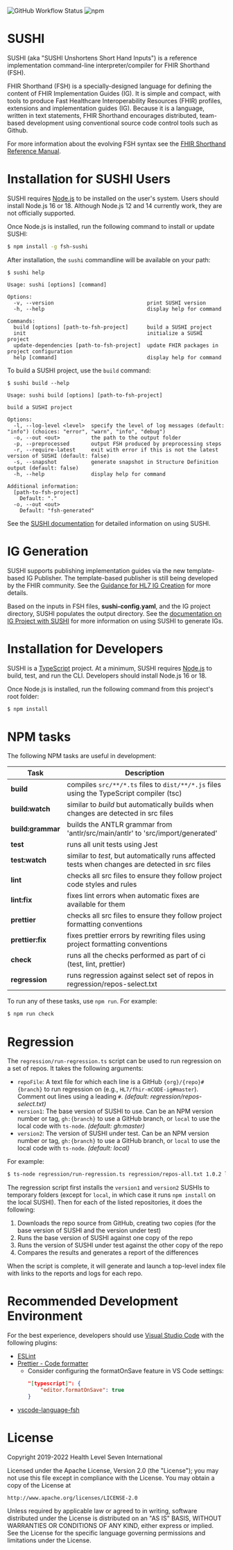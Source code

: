 ![GitHub Workflow Status](https://img.shields.io/github/actions/workflow/status/fhir/sushi/ci-workflow.yml?branch=master)
![npm](https://img.shields.io/npm/v/fsh-sushi)

# SUSHI

SUSHI (aka "SUSHI Unshortens Short Hand Inputs") is a reference implementation command-line interpreter/compiler for FHIR Shorthand (FSH).

FHIR Shorthand (FSH) is a specially-designed language for defining the content of FHIR Implementation Guides (IG). It is simple and compact, with tools to produce Fast Healthcare Interoperability Resources (FHIR) profiles, extensions and implementation guides (IG). Because it is a language, written in text statements, FHIR Shorthand encourages distributed, team-based development using conventional source code control tools such as Github.

For more information about the evolving FSH syntax see the [FHIR Shorthand Reference Manual](https://build.fhir.org/ig/HL7/fhir-shorthand/).

# Installation for SUSHI Users

SUSHI requires [Node.js](https://nodejs.org/) to be installed on the user's system. Users should install Node.js 16 or 18. Although Node.js 12 and 14 currently work, they are not officially supported.

Once Node.js is installed, run the following command to install or update SUSHI:

```sh
$ npm install -g fsh-sushi
```

After installation, the `sushi` commandline will be available on your path:

```text
$ sushi help

Usage: sushi [options] [command]

Options:
  -v, --version                              print SUSHI version
  -h, --help                                 display help for command

Commands:
  build [options] [path-to-fsh-project]      build a SUSHI project
  init                                       initialize a SUSHI project
  update-dependencies [path-to-fsh-project]  update FHIR packages in project configuration
  help [command]                             display help for command
```

To build a SUSHI project, use the `build` command:

```text
$ sushi build --help

Usage: sushi build [options] [path-to-fsh-project]

build a SUSHI project

Options:
  -l, --log-level <level>  specify the level of log messages (default: "info") (choices: "error", "warn", "info", "debug")
  -o, --out <out>          the path to the output folder
  -p, --preprocessed       output FSH produced by preprocessing steps
  -r, --require-latest     exit with error if this is not the latest version of SUSHI (default: false)
  -s, --snapshot           generate snapshot in Structure Definition output (default: false)
  -h, --help               display help for command

Additional information:
  [path-to-fsh-project]
    Default: "."
  -o, --out <out>
    Default: "fsh-generated"
```

See the [SUSHI documentation](https://fshschool.org/docs/sushi/) for detailed information on using SUSHI.

# IG Generation

SUSHI supports publishing implementation guides via the new template-based IG Publisher. The template-based publisher is still being developed by the FHIR community. See the [Guidance for HL7 IG Creation](https://build.fhir.org/ig/FHIR/ig-guidance/) for more details.

Based on the inputs in FSH files, **sushi-config.yaml**, and the IG project directory, SUSHI populates the output directory. See the [documentation on IG Project with SUSHI](https://fshschool.org/docs/sushi/project/#ig-projects) for more information on using SUSHI to generate IGs.

# Installation for Developers

SUSHI is a [TypeScript](https://www.typescriptlang.org/) project. At a minimum, SUSHI requires [Node.js](https://nodejs.org/) to build, test, and run the CLI. Developers should install Node.js 16 or 18.

Once Node.js is installed, run the following command from this project's root folder:

```sh
$ npm install
```

# NPM tasks

The following NPM tasks are useful in development:

| Task              | Description                                                                                     |
| ----------------- | ----------------------------------------------------------------------------------------------- |
| **build**         | compiles `src/**/*.ts` files to `dist/**/*.js` files using the TypeScript compiler (tsc)        |
| **build:watch**   | similar to _build_ but automatically builds when changes are detected in src files              |
| **build:grammar** | builds the ANTLR grammar from 'antlr/src/main/antlr' to 'src/import/generated'                  |
| **test**          | runs all unit tests using Jest                                                                  |
| **test:watch**    | similar to _test_, but automatically runs affected tests when changes are detected in src files |
| **lint**          | checks all src files to ensure they follow project code styles and rules                        |
| **lint:fix**      | fixes lint errors when automatic fixes are available for them                                   |
| **prettier**      | checks all src files to ensure they follow project formatting conventions                       |
| **prettier:fix**  | fixes prettier errors by rewriting files using project formatting conventions                   |
| **check**         | runs all the checks performed as part of ci (test, lint, prettier)                              |
| **regression**    | runs regression against select set of repos in regression/repos-select.txt                      |

To run any of these tasks, use `npm run`. For example:

```sh
$ npm run check
```

# Regression

The `regression/run-regression.ts` script can be used to run regression on a set of repos. It takes the following arguments:

- `repoFile`: A text file for which each line is a GitHub `{org}/{repo}#{branch}` to run regression on (e.g.,
  `HL7/fhir-mCODE-ig#master`). Comment out lines using a leading `#`. _(default: regression/repos-select.txt)_
- `version1`: The base version of SUSHI to use. Can be an NPM version number or tag, `gh:{branch}` to use a GitHub branch,
  or `local` to use the local code with `ts-node`. _(default: gh:master)_
- `version2`: The version of SUSHI under test. Can be an NPM version number or tag, `gh:{branch}` to use a GitHub branch,
  or `local` to use the local code with `ts-node`. _(default: local)_

For example:

```sh
$ ts-node regression/run-regression.ts regression/repos-all.txt 1.0.2 local
```

The regression script first installs the `version1` and `version2` SUSHIs to temporary folders (except for `local`, in which case it runs `npm install` on the local SUSHI). Then for each of the listed repositories, it does the following:

1. Downloads the repo source from GitHub, creating two copies (for the base version of SUSHI and the version under test)
2. Runs the base version of SUSHI against one copy of the repo
3. Runs the version of SUSHI under test against the other copy of the repo
4. Compares the results and generates a report of the differences

When the script is complete, it will generate and launch a top-level index file with links to the reports and logs for each repo.

# Recommended Development Environment

For the best experience, developers should use [Visual Studio Code](https://code.visualstudio.com/) with the following plugins:

- [ESLint](https://marketplace.visualstudio.com/items?itemName=dbaeumer.vscode-eslint)
- [Prettier - Code formatter](https://marketplace.visualstudio.com/items?itemName=esbenp.prettier-vscode)
  - Consider configuring the formatOnSave feature in VS Code settings:
    ```json
    "[typescript]": {
        "editor.formatOnSave": true
    }
    ```
- [vscode-language-fsh](https://marketplace.visualstudio.com/items?itemName=MITRE-Health.vscode-language-fsh)

# License

Copyright 2019-2022 Health Level Seven International

Licensed under the Apache License, Version 2.0 (the "License");
you may not use this file except in compliance with the License.
You may obtain a copy of the License at

    http://www.apache.org/licenses/LICENSE-2.0

Unless required by applicable law or agreed to in writing, software
distributed under the License is distributed on an "AS IS" BASIS,
WITHOUT WARRANTIES OR CONDITIONS OF ANY KIND, either express or implied.
See the License for the specific language governing permissions and
limitations under the License.
